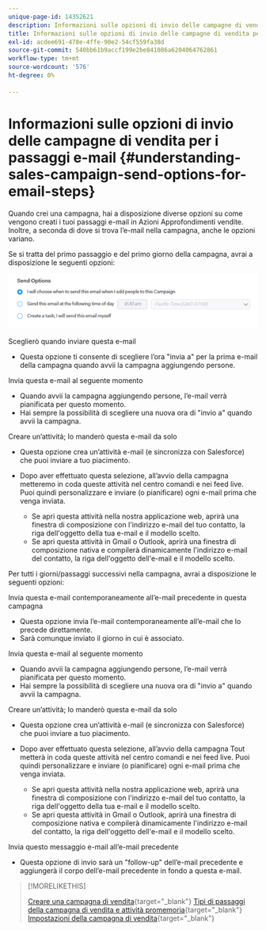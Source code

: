 ```yaml
---
unique-page-id: 14352621
description: Informazioni sulle opzioni di invio delle campagne di vendita per i passaggi e-mail - Documenti Marketo - Documentazione del prodotto
title: Informazioni sulle opzioni di invio delle campagne di vendita per i passaggi e-mail
exl-id: acdee691-478e-4ffe-90e2-54cf559fa38d
source-git-commit: 540bb61b9accf199e2be841086a6204064762861
workflow-type: tm+mt
source-wordcount: '576'
ht-degree: 0%

---
```


# Informazioni sulle opzioni di invio delle campagne di vendita per i passaggi e-mail {#understanding-sales-campaign-send-options-for-email-steps}

Quando crei una campagna, hai a disposizione diverse opzioni su come vengono creati i tuoi passaggi e-mail in Azioni Approfondimenti vendite. Inoltre, a seconda di dove si trova l’e-mail nella campagna, anche le opzioni variano.

Se si tratta del primo passaggio e del primo giorno della campagna, avrai a disposizione le seguenti opzioni:

![](assets/understanding-sales-campaign-send-options-for-email-steps-1.png)

Sceglierò quando inviare questa e-mail

* Questa opzione ti consente di scegliere l’ora &quot;invia a&quot; per la prima e-mail della campagna quando avvii la campagna aggiungendo persone.

Invia questa e-mail al seguente momento

* Quando avvii la campagna aggiungendo persone, l’e-mail verrà pianificata per questo momento.
* Hai sempre la possibilità di scegliere una nuova ora di &quot;invio a&quot; quando avvii la campagna.

Creare un’attività; Io manderò questa e-mail da solo

* Questa opzione crea un’attività e-mail (e sincronizza con Salesforce) che puoi inviare a tuo piacimento.
* Dopo aver effettuato questa selezione, all’avvio della campagna metteremo in coda queste attività nel centro comandi e nei feed live. Puoi quindi personalizzare e inviare (o pianificare) ogni e-mail prima che venga inviata.

   * Se apri questa attività nella nostra applicazione web, aprirà una finestra di composizione con l&#39;indirizzo e-mail del tuo contatto, la riga dell&#39;oggetto della tua e-mail e il modello scelto.
   * Se apri questa attività in Gmail o Outlook, aprirà una finestra di composizione nativa e compilerà dinamicamente l&#39;indirizzo e-mail del contatto, la riga dell&#39;oggetto dell&#39;e-mail e il modello scelto.

Per tutti i giorni/passaggi successivi nella campagna, avrai a disposizione le seguenti opzioni:

Invia questa e-mail contemporaneamente all’e-mail precedente in questa campagna

* Questa opzione invia l’e-mail contemporaneamente all’e-mail che lo precede direttamente.
* Sarà comunque inviato il giorno in cui è associato.

Invia questa e-mail al seguente momento

* Quando avvii la campagna aggiungendo persone, l’e-mail verrà pianificata per questo momento.
* Hai sempre la possibilità di scegliere una nuova ora di &quot;invio a&quot; quando avvii la campagna.

Creare un’attività; Io manderò questa e-mail da solo

* Questa opzione crea un’attività e-mail (e sincronizza con Salesforce) che puoi inviare a tuo piacimento.
* Dopo aver effettuato questa selezione, all’avvio della campagna Tout metterà in coda queste attività nel centro comandi e nei feed live. Puoi quindi personalizzare e inviare (o pianificare) ogni e-mail prima che venga inviata.

   * Se apri questa attività nella nostra applicazione web, aprirà una finestra di composizione con l&#39;indirizzo e-mail del tuo contatto, la riga dell&#39;oggetto della tua e-mail e il modello scelto.
   * Se apri questa attività in Gmail o Outlook, aprirà una finestra di composizione nativa e compilerà dinamicamente l&#39;indirizzo e-mail del contatto, la riga dell&#39;oggetto dell&#39;e-mail e il modello scelto.

Invia questo messaggio e-mail all’e-mail precedente

* Questa opzione di invio sarà un &quot;follow-up&quot; dell’e-mail precedente e aggiungerà il corpo dell’e-mail precedente in fondo a questa e-mail.

>[!MORELIKETHIS]
>
>[Creare una campagna di vendita](/help/marketo/product-docs/marketo-sales-insight/actions/campaigns/create-a-sales-campaign.md){target=&quot;_blank&quot;}
>[Tipi di passaggi della campagna di vendita e attività promemoria](/help/marketo/product-docs/marketo-sales-insight/actions/campaigns/sales-campaign-step-types-and-reminder-tasks.md){target=&quot;_blank&quot;}
>[Impostazioni della campagna di vendita](/help/marketo/product-docs/marketo-sales-insight/actions/campaigns/sales-campaign-settings.md){target=&quot;_blank&quot;}
